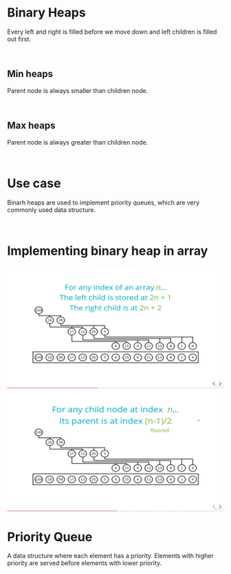 # Binary Heaps

Every left and right is filled before we move down and left children is filled out first.

<br>

## Min heaps

Parent node is always smaller than children node.

<br>

## Max heaps

Parent node is always greater than children node.

<br>

# Use case

Binarh heaps are used to implement priority queues, which are very commonly used data structure.

<br>

# Implementing binary heap in array

<img src="./binary-heap-child.png">

<br>

<img src="./binary-heap-parent.png">

<br>

# Priority Queue

A data structure where each element has a priority. Elements with higher priority are served before elements with lower priority.

